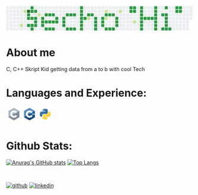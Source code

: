 
![I am GitHub Readme Generator's creator](https://github.com/JanRipken/JanRipken/blob/main/image.png)
# About me

C, C++ Skript Kid getting data from a to b with cool Tech


# Languages and Experience:

<a href="https://isocpp.org/" target="_blank"> <img align="left" src="https://raw.githubusercontent.com/JanRipken/Icons_readme/main/languages_and_others/c/c.svg" alt="c" height="42px"/> </a> 

<a href="https://isocpp.org/" target="_blank"> <img align="left" src="https://raw.githubusercontent.com/JanRipken/Icons_readme/main/languages_and_others/cpp/c++.svg" alt="c++" height="42px"/> </a> 

<a href="https://www.python.org" target="_blank"><img align="left" alt="Python" height ="42px" src="https://raw.githubusercontent.com/JanRipken/Icons_readme/main/languages_and_others/python/python.svg"></a>

<br>
<br/>
<br/>

# Github Stats:

[![Anurag's GitHub stats](https://github-readme-stats.vercel.app/api?username=JanRipken&theme=dracula&show_icons=true&hide_border=true&count_private=true)](https://github.com/JanRipken)
[![Top Langs](https://github-readme-stats.vercel.app/api/top-langs/?username=JanRipken&theme=dracula&layout=compact&hide=jupyter%20notebook_border=true)](https://github.com/JanRipken)

<br/>



[<img src='https://cdn.jsdelivr.net/npm/simple-icons@3.0.1/icons/github.svg' alt='github' height='40'>](https://github.com/JanRipken)  [<img src='https://cdn.jsdelivr.net/npm/simple-icons@3.0.1/icons/linkedin.svg' alt='linkedin' height='40'>](https://www.linkedin.com/in/jan-ripken-2950341b1)
